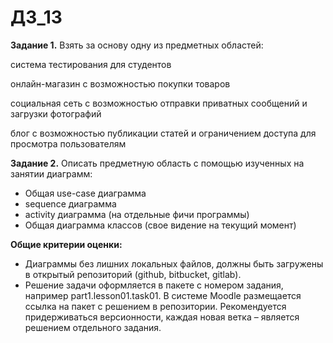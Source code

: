 # ДЗ_13
**Задание 1.** Взять за основу одну из предметных областей:

 система тестирования для студентов
 
 онлайн-магазин с возможностью покупки товаров
 
 социальная сеть с возможностью отправки приватных сообщений и загрузки фотографий
 
 блог с возможностью публикации статей и ограничением доступа для просмотра пользователям
 

**Задание 2.** Описать предметную область с помощью изученных на занятии диаграмм:

* Общая use-case диаграмма
* sequence диаграмма
* activity диаграмма (на отдельные фичи программы)
* Общая диаграмма классов (свое видение на текущий момент)

**Общие критерии оценки:**
* Диаграммы без лишних локальных файлов, должны быть загружены в открытый репозиторий (github, bitbucket, gitlab).
* Решение задачи оформляется в пакете с номером задания, например part1.lesson01.task01. В системе Moodle размещается ссылка на пакет с решением в репозитории. Рекомендуется придерживаться версионности, каждая новая ветка – является решением отдельного задания.
